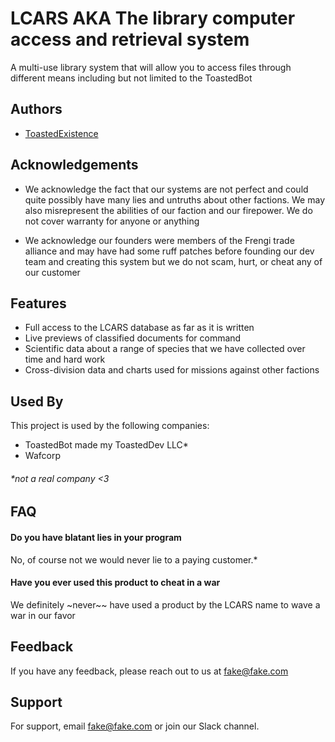 
# LCARS AKA The library computer access and retrieval system

A multi-use library system that will allow you to access files through different means including but not limited to the ToastedBot

## Authors

- [ToastedExistence](https://www.github.com/toastedexistence)



## Acknowledgements

- We acknowledge the fact that our systems are not perfect and could quite possibly have many lies and untruths about other factions. We may also misrepresent the abilities of our faction and our firepower. We do not cover warranty for anyone or anything

- We acknowledge our founders were members of the Frengi trade alliance and may have had some ruff patches before founding our dev team and creating this system but we do not scam, hurt, or cheat any of our customer 

## Features

- Full access to the LCARS database as far as it is written
- Live previews of classified documents for command
- Scientific data about a range of species that we have collected over time and hard work
- Cross-division data and charts used for missions against other factions


## Used By

This project is used by the following companies:

- ToastedBot made my ToastedDev LLC*
- Wafcorp

###### *not a real company <3

## FAQ

#### Do you have blatant lies in your program

No, of course not we would never lie to a paying customer.*

#### Have you ever used this product to cheat in a war

We definitely ~never~~ have used a product by the LCARS name to wave a war in our favor 


## Feedback

If you have any feedback, please reach out to us at fake@fake.com


## Support

For support, email fake@fake.com or join our Slack channel.

